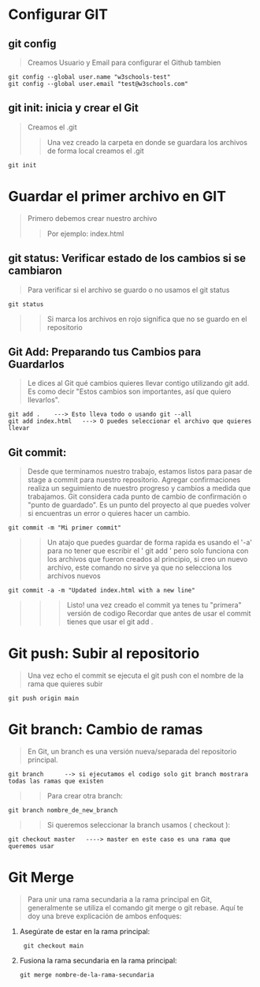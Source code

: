 # Configurar GIT

## git config 
> Creamos Usuario y Email para configurar el Github tambien

    git config --global user.name "w3schools-test"
    git config --global user.email "test@w3schools.com"

## git init: inicia y crear el Git
> Creamos el .git 
>> Una vez creado la carpeta en donde se guardara los archivos de forma local creamos el .git

    git init 


# Guardar el primer archivo en GIT

> Primero debemos crear nuestro archivo 
>>Por ejemplo:
    index.html

## git status: Verificar estado de los cambios si se cambiaron
> Para verificar si el archivo se guardo o no usamos el git status

    git status

>> Si marca los archivos en rojo significa que no se guardo en el repositorio

## Git Add: Preparando tus Cambios para Guardarlos

>Le dices al Git qué cambios quieres llevar contigo utilizando git add. Es como decir "Estos cambios son importantes, así que quiero llevarlos".

    git add .    ---> Esto lleva todo o usando git --all
    git add index.html   ---> O puedes seleccionar el archivo que quieres llevar

## Git commit: 
>Desde que terminamos nuestro trabajo, estamos listos para pasar de stage a commit para nuestro repositorio.
>Agregar confirmaciones realiza un seguimiento de nuestro progreso y cambios a medida que trabajamos. Git considera cada punto de cambio de confirmación o "punto de guardado". Es un punto del proyecto al que puedes volver si encuentras un error o quieres hacer un cambio.

    git commit -m "Mi primer commit"

>> Un atajo que puedes guardar de forma rapida es usando el '-a' para no tener que escribir el ' git add ' pero solo funciona con los archivos que fueron creados al principio, si creo un nuevo archivo, este comando no sirve ya que no selecciona los archivos nuevos 

    git commit -a -m "Updated index.html with a new line"

>>> Listo! una vez creado el commit ya tenes tu "primera" versión de codigo
>>> Recordar que antes de usar el commit tienes que usar el git add .

# Git push: Subir al repositorio

> Una vez echo el commit se ejecuta el git push con el nombre de la rama que quieres subir

    git push origin main

# Git branch: Cambio de ramas 
>En Git, un branch es una versión nueva/separada del repositorio principal.

    git branch      --> si ejecutamos el codigo solo git branch mostrara todas las ramas que existen

>>Para crear otra branch:

    git branch nombre_de_new_branch

>> Si queremos seleccionar la branch usamos ( checkout ):

    git checkout master   ----> master en este caso es una rama que queremos usar

# Git Merge
>Para unir una rama secundaria a la rama principal en Git, generalmente se utiliza el comando git merge o git rebase. Aquí te doy una breve explicación de ambos enfoques:

 1. Asegúrate de estar en la rama principal:

         git checkout main
 
 2. Fusiona la rama secundaria en la rama principal:

        git merge nombre-de-la-rama-secundaria




